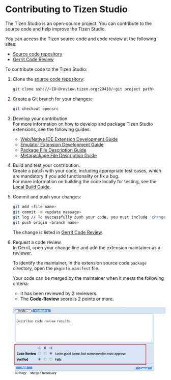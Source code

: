 # Contributing to Tizen Studio

The Tizen Studio is an open-source project. You can contribute to the source code and help improve the Tizen Studio.

You can access the Tizen source code and code review at the following sites:

- [Source code repository](https://review.tizen.org/git/)
- [Gerrit Code Review](https://review.tizen.org/gerrit)

To contribute code to the Tizen Studio:

1. Clone the [source code repository](https://review.tizen.org/git/):  
    ```sh
    git clone ssh://<ID>@review.tizen.org:29418/<git project path>
    ```

2. Create a Git branch for your changes:  
    ```sh
    git checkout opensrc
    ```

3. Develop your contribution.  
  For more information on how to develop and package Tizen Studio extensions, see the following guides:
    - [Web/Native IDE Extension Development Guide](web-extension-guide.md)
    - [Emulator Extension Development Guide](emulator-extension-guide.md)
    - [Package File Description Guide](package-file-desc-guide.md)
    - [Metapackage File Description Guide](meta-package.md)

4. Build and test your contribution.  
    Create a patch with your code, including appropriate test cases, which are mandatory if you add functionality or fix a bug.  
    For more information on building the code locally for testing, see the [Local Build Guide](local-build.md).

5. Commit and push your changes:
    ```sh
    git add <file name>
    git commit -m <update massage>
    git log // To successfully push your code, you must include 'change-id' and 'Signed-off-by' lines.
    git push origin <branch name>
    ```

    The change is listed in [Gerrit Code Review](https://review.tizen.org/gerrit).

6. Request a code review.  
    In Gerrit, open your change line and add the extension maintainer as a reviewer.

    To identify the maintainer, in the extension source code `package` directory, open the `pkginfo.manifest` file.  
    
    Your code can be merged by the maintainer when it meets the following criteria:
    - It has been reviewed by 2 reviewers.
    - The **Code-Review** score is 2 points or more.
    
    ![Code review](media/review-result.png)
